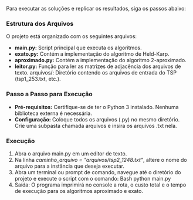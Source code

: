 Para executar as soluções e replicar os resultados, siga os passos abaixo:

### Estrutura dos Arquivos
O projeto está organizado com os seguintes arquivos:
* **main.py:** Script principal que executa os algoritmos.
* **exato.py:** Contém a implementação do algoritmo de Held-Karp.
* **aproximado.py:** Contém a implementação do algoritmo 2-aproximado.
* **leitor.py:** Função para ler as matrizes de adjacência dos arquivos de texto.
arquivos/: Diretório contendo os arquivos de entrada do TSP (tsp1_253.txt, etc.).

### Passo a Passo para Execução
* **Pré-requisitos:** Certifique-se de ter o Python 3 instalado. Nenhuma biblioteca externa é necessária.
* **Configuração:** Coloque todos os arquivos (.py) no mesmo diretório. Crie uma subpasta chamada arquivos e insira os arquivos .txt nela.

### Execução
1. Abra o arquivo main.py em um editor de texto.
2. Na linha *caminho_arquivo = "arquivos/tsp2_1248.txt"*, altere o nome do arquivo para a instância que deseja executar.
3. Abra um terminal ou prompt de comando, navegue até o diretório do projeto e execute o script com o comando: Bash
python main.py
4. Saída: O programa imprimirá no console a rota, o custo total e o tempo de execução para os algoritmos aproximado e exato.
